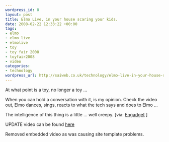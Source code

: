 ```yaml
--- 
wordpress_id: 8
layout: post
title: Elmo Live, in your house scaring your kids.
date: 2008-02-22 12:33:22 +00:00
tags: 
- elmo
- elmo live
- elmolive
- toy
- toy fair 2008
- toyfair2008
- video
categories: 
- technology
wordpress_url: http://saiweb.co.uk/technology/elmo-live-in-your-house-scaring-your-kids
---
```

At what point is a toy, no longer a toy ...

When you can hold a conversation with it, is my opinion. Check the video out, Elmo dances, sings, reacts to what the tech says and does to Elmo ...

The intelligence of this thing is a little ... well creepy.
[via: <a href="http://www.engadget.com/2008/02/19/elmo-live-breaks-it-down-on-video-seems-too-smart-for-his-own-g/" title="Elmo Live, in your house scaring your kids" target="_blank">Engadget</a> ]

UPDATE video can be found <a href="http://youtube.com/watch?v=e5Dvw51Rufk" title="Elmo Live, in your house scaring your kids" target="_blank">here</a>

Removed embedded video as was causing site template problems.

